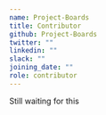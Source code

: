 ```yaml
---
name: Project-Boards
title: Contributor
github: Project-Boards
twitter: ""
linkedin: ""
slack: ""
joining_date: ""
role: contributor
---
```


Still waiting for this
